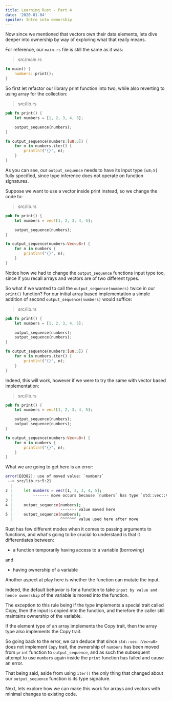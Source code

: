```yaml
---
title: Learning Rust - Part 4
date: '2020-01-04'
spoiler: Intro into ownership
---
```


Now since we mentioned that vectors own their data elements, lets dive deeper into ownership by way of exploring what that really means.

For reference, our `main.rs` file is still the same as it was:
> src/main.rs
```rust
fn main() {
    numbers::print();
}
```

So first let refactor our library print function into two, while also reverting to using array for the collection:
> src/lib.rs
```rust
pub fn print() {
    let numbers = [1, 2, 3, 4, 5];

    output_sequence(numbers);
}

fn output_sequence(numbers:[u8;5]) {
    for n in numbers.iter() {
        println!("{}", n);
    }
}
```

As you can see, our `output_sequence` needs to have its input type `[u8;5]` fully specified,
since type inference does not operate on function signatures.

Suppose we want to use a vector inside print instead, so we change the code to:
> src/lib.rs
```rust
pub fn print() {
    let numbers = vec![1, 2, 3, 4, 5];

    output_sequence(numbers);
}

fn output_sequence(numbers:Vec<u8>) {
    for n in numbers {
        println!("{}", n);
    }
}
```
Notice how we had to change the `output_sequence` functions input type too,
since if you recall arrays and vectors are of two different types.

So what if we wanted to call the `output_sequence(numbers)` twice in our `print()` function?
For our initial array based implementation a simple addition of second `output_sequence(numbers)` would suffice:
> src/lib.rs
```rust
pub fn print() {
    let numbers = [1, 2, 3, 4, 5];

    output_sequence(numbers);
    output_sequence(numbers);
}

fn output_sequence(numbers:[u8;5]) {
    for n in numbers.iter() {
        println!("{}", n);
    }
}
```

Indeed, this will work, however if we were to try the same with vector based implementation:
> src/lib.rs
```rust
pub fn print() {
    let numbers = vec![1, 2, 3, 4, 5];

    output_sequence(numbers);
    output_sequence(numbers);
}

fn output_sequence(numbers:Vec<u8>) {
    for n in numbers {
        println!("{}", n);
    }
}
```
What we are going to get here is an error:
```bash
error[E0382]: use of moved value: `numbers`
 --> src/lib.rs:5:21
  |
2 |     let numbers = vec![1, 2, 3, 4, 5];
  |         ------- move occurs because `numbers` has type `std::vec::Vec<u8>`, which does not implement the `Copy` trait
3 |
4 |     output_sequence(numbers);
  |                     ------- value moved here
5 |     output_sequence(numbers);
  |                     ^^^^^^^ value used here after move
```

Rust has few different modes when it comes to passing arguments to functions,
and what's going to be crucial to understand is that it differentiates between:
- a function temporarily having access to a variable (borrowing)

and

- having ownership of a variable

Another aspect at play here is whether the function can mutate the input.

Indeed, the default behavior is for a function to take `input by value and hence ownership` of the variable is moved into the function.

The exception to this rule being if the type implements a special trait called Copy,
then the input is copied into the function,
and therefore the caller still maintains ownership of the variable.
 
If the element type of an array implements the Copy trait,
then the array type also implements the Copy trait.

So going back to the error, we can deduce that since `std::vec::Vec<u8>` does not implement `Copy` trait,
the ownership of `numbers` has been moved from `print` function to `output_sequence`,
and as such the subsequent attempt to use `numbers` again inside the `print` function has failed and cause an error.

That being said, aside from using `iter()` the only thing that changed about our `output_sequence` function is its type signature.

Next, lets explore how we can make this work for arrays and vectors with minimal changes to existing code.
